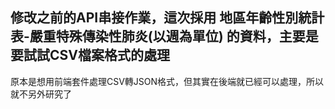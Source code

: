 ## 修改之前的API串接作業，這次採用 地區年齡性別統計表-嚴重特殊傳染性肺炎(以週為單位) 的資料，主要是要試試CSV檔案格式的處理

原本是想用前端套件處理CSV轉JSON格式，但其實在後端就已經可以處理，所以就不另外研究了
